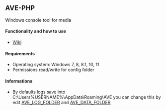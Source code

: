 ## AVE-PHP
Windows console tool for media

#### Functionality and how to use
- [Wiki](https://github.com/AbyssMorgan/AVE-PHP/wiki)

#### Requirements
- Operating system: Windows 7, 8, 8.1, 10, 11
- Permissions read/write for config folder

#### Informations
- By defaults logs save into C:\Users\%USERNAME%\AppData\Roaming\AVE you can change this by edit [AVE_LOG_FOLDER](https://github.com/AbyssMorgan/AVE-PHP/wiki/config#AVE_LOG_FOLDER) and [AVE_DATA_FOLDER](https://github.com/AbyssMorgan/AVE-PHP/wiki/config#AVE_DATA_FOLDER)

